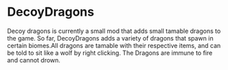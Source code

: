 # DecoyDragons
Decoy dragons is currently a small mod that adds small tamable dragons to the game. So far, DecoyDragons adds a variety of dragons that spawn in certain biomes.All dragons are tamable with their respective items, and can be told to sit like a wolf by right clicking. The Dragons are immune to fire and cannot drown.

